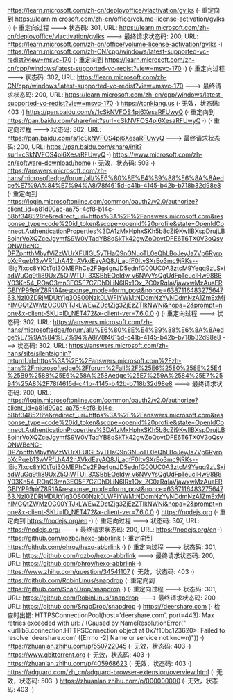https://learn.microsoft.com/zh-cn/deployoffice/vlactivation/gvlks (· 重定向到 https://learn.microsoft.com/zh-cn/office/volume-license-activation/gvlks ·)
(· 重定向过程 ---> 状态码: 301, URL: https://learn.microsoft.com/zh-cn/deployoffice/vlactivation/gvlks ---> 最终请求状态码: 200, URL: https://learn.microsoft.com/zh-cn/office/volume-license-activation/gvlks ·)
https://learn.microsoft.com/zh-CN/cpp/windows/latest-supported-vc-redist?view=msvc-170 (· 重定向到 https://learn.microsoft.com/zh-cn/cpp/windows/latest-supported-vc-redist?view=msvc-170 ·)
(· 重定向过程 ---> 状态码: 302, URL: https://learn.microsoft.com/zh-CN/cpp/windows/latest-supported-vc-redist?view=msvc-170 ---> 最终请求状态码: 200, URL: https://learn.microsoft.com/zh-cn/cpp/windows/latest-supported-vc-redist?view=msvc-170 ·)
https://tonkiang.us (· 无效，状态码: 403 ·)
https://pan.baidu.com/s/1cSkNVFOS4pi6XesaRFUwyQ (· 重定向到 https://pan.baidu.com/share/init?surl=cSkNVFOS4pi6XesaRFUwyQ ·)
(· 重定向过程 ---> 状态码: 302, URL: https://pan.baidu.com/s/1cSkNVFOS4pi6XesaRFUwyQ ---> 最终请求状态码: 200, URL: https://pan.baidu.com/share/init?surl=cSkNVFOS4pi6XesaRFUwyQ ·)
https://www.microsoft.com/zh-cn/software-download/home (· 无效，状态码: 503 ·)
https://answers.microsoft.com/zh-hans/microsoftedge/forum/all/%E6%80%8E%E4%B9%88%E6%8A%8Aedge%E7%9A%84%E7%94%A8/78f4615d-c41b-4145-b42b-b718b32d98e8 (· 重定向到 https://login.microsoftonline.com/common/oauth2/v2.0/authorize?client_id=a81d90ac-aa75-4cf8-b14c-58bf348528fe&redirect_uri=https%3A%2F%2Fanswers.microsoft.com&response_type=code%20id_token&scope=openid%20profile&state=OpenIdConnect.AuthenticationProperties%3DA1zMxHphxSKh5b8cZi9KwIlBXspDrujLB8ojnrVoXQZceJgymfS9W0VTadYB8qSkTk42gwZoQovtDFE6T6TX0V3oQsvONWBcNC-DPZpntthMbyfViZzWUrXFUIGL5yTHaQ9nGNuoTL0eQhLBoJeyJa7Vp6RyrpbXcPqeb13wVRfLhA42nAVkdEayAQ8Jj_agfF0ItvSXrEo3mc9jRKs--IEig7lxcc8YlOtTqi3QMEPhCe2F9g4gnJD5ednfG00UC0A3ztcM9Yeqq9zLSxiadWuGq9tli89UxZ5QiWTUj_3XSBbEQeIdw_v6NVvYsQgUdFpTeucIHw98B6Y03Kn54_ROaO3mn3EO5F7CZDhDLiN6IRx1Ox_ZC0zRqIaVjawxwMzAuaERGBIYP99pYZ8R1A&response_mode=form_post&nonce=638711648327564763.NzI0ZDRjMDUtYjg3OS00Nzk0LWFlYWMtNDdmNzYyNDdmNzA1ZmExMjhlMGQtZWMzOC00YTJkLWEwZDctZjg3ZjEzZTlkNWNi&nopa=2&prompt=none&x-client-SKU=ID_NET472&x-client-ver=7.6.0.0 ·)
(· 重定向过程 ---> 状态码: 302, URL: https://answers.microsoft.com/zh-hans/microsoftedge/forum/all/%E6%80%8E%E4%B9%88%E6%8A%8Aedge%E7%9A%84%E7%94%A8/78f4615d-c41b-4145-b42b-b718b32d98e8 ---> 状态码: 302, URL: https://answers.microsoft.com/zh-hans/site/silentsignin?returnUrl=https%3A%2F%2Fanswers.microsoft.com%2Fzh-hans%2Fmicrosoftedge%2Fforum%2Fall%2F%25E6%2580%258E%25E4%25B9%2588%25E6%258A%258Aedge%25E7%259A%2584%25E7%2594%25A8%2F78f4615d-c41b-4145-b42b-b718b32d98e8 ---> 最终请求状态码: 200, URL: https://login.microsoftonline.com/common/oauth2/v2.0/authorize?client_id=a81d90ac-aa75-4cf8-b14c-58bf348528fe&redirect_uri=https%3A%2F%2Fanswers.microsoft.com&response_type=code%20id_token&scope=openid%20profile&state=OpenIdConnect.AuthenticationProperties%3DA1zMxHphxSKh5b8cZi9KwIlBXspDrujLB8ojnrVoXQZceJgymfS9W0VTadYB8qSkTk42gwZoQovtDFE6T6TX0V3oQsvONWBcNC-DPZpntthMbyfViZzWUrXFUIGL5yTHaQ9nGNuoTL0eQhLBoJeyJa7Vp6RyrpbXcPqeb13wVRfLhA42nAVkdEayAQ8Jj_agfF0ItvSXrEo3mc9jRKs--IEig7lxcc8YlOtTqi3QMEPhCe2F9g4gnJD5ednfG00UC0A3ztcM9Yeqq9zLSxiadWuGq9tli89UxZ5QiWTUj_3XSBbEQeIdw_v6NVvYsQgUdFpTeucIHw98B6Y03Kn54_ROaO3mn3EO5F7CZDhDLiN6IRx1Ox_ZC0zRqIaVjawxwMzAuaERGBIYP99pYZ8R1A&response_mode=form_post&nonce=638711648327564763.NzI0ZDRjMDUtYjg3OS00Nzk0LWFlYWMtNDdmNzYyNDdmNzA1ZmExMjhlMGQtZWMzOC00YTJkLWEwZDctZjg3ZjEzZTlkNWNi&nopa=2&prompt=none&x-client-SKU=ID_NET472&x-client-ver=7.6.0.0 ·)
https://nodejs.org (· 重定向到 https://nodejs.org/en ·)
(· 重定向过程 ---> 状态码: 307, URL: https://nodejs.org/ ---> 最终请求状态码: 200, URL: https://nodejs.org/en ·)
https://github.com/rozbo/hexo-abbrlink (· 重定向到 https://github.com/ohroy/hexo-abbrlink ·)
(· 重定向过程 ---> 状态码: 301, URL: https://github.com/rozbo/hexo-abbrlink ---> 最终请求状态码: 200, URL: https://github.com/ohroy/hexo-abbrlink ·)
https://www.zhihu.com/question/34541107 (· 无效，状态码: 403 ·)
https://github.com/RobinLinus/snapdrop (· 重定向到 https://github.com/SnapDrop/snapdrop ·)
(· 重定向过程 ---> 状态码: 301, URL: https://github.com/RobinLinus/snapdrop ---> 最终请求状态码: 200, URL: https://github.com/SnapDrop/snapdrop ·)
https://deershare.com (· 检查时出错: HTTPSConnectionPool(host='deershare.com', port=443): Max retries exceeded with url: / (Caused by NameResolutionError("<urllib3.connection.HTTPSConnection object at 0x7f10bc123620>: Failed to resolve 'deershare.com' ([Errno -2] Name or service not known)")) ·)
https://zhuanlan.zhihu.com/p/550722045 (· 无效，状态码: 403 ·)
https://www.qbittorrent.org (· 无效，状态码: 403 ·)
https://zhuanlan.zhihu.com/p/405968623 (· 无效，状态码: 403 ·)
https://adguard.com/zh_cn/adguard-browser-extension/overview.html (· 无效，状态码: 503 ·)
https://zhuanlan.zhihu.com/p/000000000 (· 无效，状态码: 403 ·)
